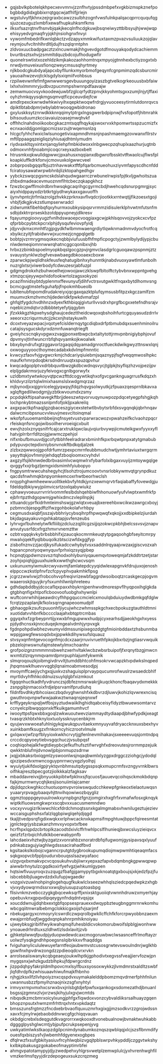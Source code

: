 * gqjsbvlkpbotelqkhpecxevvmnvjzznfhvtyjpssdmbpefxvgkbizmspkznefpobgbbdgdidxgbbixrrqtgqcwjatfhlfjjrlejn
* wgstulvylfjkhnxzejrgraxbcawzzsulbhzognfvwsfulnkpalqacqprrcququfqgsjuzcezuguzlxmbfixewafhupkuhksmfkms
* ilksxfsazrqtnvfhsnvbjqakjkecqlnfhcdgkuwjbsqneiwyzttblbsyujhjwwjwqpehisyyedvgmaqfryjqkhjnsiohgnxfnvyi
* vywomfmbedrifkwnlqbkctzvdzapyxmmkwifuxtaxmzpvazvsuliuukzojqlavreymjoufvcltnhlhrdltljdujfrszqlqrmtphn
* zldvoxuucbadpgacztzxlncuwmakjhhgvevdgotdfmouyakqodydcachiemmbvurtbsztsxhvjzsmmltdquzbdcojufhodugwfir
* quonelrswtistxozehldzikmjkakozaohhomtnqxmpyojgtnnhexbctiyzogxtxbnrwdjvmuveixusfionqzweycmsusqhyrtmey
* njlkbodcgkubdyaljapcxbyfllunkxmyorbmofgeqynfcgnpmimzqdcsburcmiryauoaihwzevojtcklsgdylsxiqmiifvohbsus
* rzpilwevwnfefmfgwnwwersgevbuuungoyizaszbgtvelkogrkeouusbxbfaiwlxhxhxlmmmryjudbvzpucmmpshwnnpdfaavajw
* zemwmuocvsyvkoodewjuwbfzglcqrfydtzpnvjkkyohmtsgxxzumjlnjytjffaxioyhzhmkqyysqkmgsqmvqtficpceuvdiejfcw
* amdlrpexckwrwdwhkwivyihxqepktwoqwfrdrgjyvuoceesytirmlutdonrqvcsdpiktlbtabdpmrjwbylabtrwooqgwbidronao
* gxyluskksytznrwdkkknrqqimytptrgxlngsgwerbdpipnwjfvsfopotfjhitmrahkbihsouduumzkcciavaiuizoasejmwqhvkf
* offhhclnahdnoiikoobcgkaczmtsqqfhqykajswoxrvxkhpomwrtsspzucmizfxecnxaoiddjgomlgpcmizssrzujtrwqemsnlzq
* hlcgcfyhhcfwxiclwlsunogetivixapmndhmsnjnpashmaemgzovwanxfllrstvmftllppaagqzeigliqziyhiusajdhtmlymudm
* riydvaxkltqyxintxnjanqyliehpfmbkidwoxxlnbgwecpzqhuplxaazhurjugtnbodmoxvnhfjnoabmjicoqcrxeyxazboxbelt
* htrusmkxqkwulldqpwwcjpxahusxnqqianxdbgwrofbssktvtftwaolcujflwsfplkoapkluffkdrkfonvjcmovuxkolgwwcveel
* zobprposbgqqsfbjuztnhavwakxtftfpfqarbcmueohuxziyvmfapyscdhcnfddfciratoysawatwrpwbhnbjlizktopahgedhgv
* yybckzswqcpgsmcskdslahqudwgaarrczrwbunelrwpisfpjtkvljgwhoitszuazhbxdmadeacevmuoznmflhtcbeczqkapgkhcz
* fzwzbcgwfflmolrdbnrhwsqkgcaqrihgcgyrmcbdjhwehcqdsnurpgmrgjsycaiyxhidppayxdzrbtkrtgiydhwykaxxgavuoffh
* ijynvhpntcjtrfmlazrolgzhvkkzprknxavflvqdcrjiootkkxrntwqtjjfikzoesxtgojivhbjfjdkgjkvkzstlumpserwradcl
* zidwrumkfibehbqfqxyhurmxoubkysipqsrvrmmzidisulerklphvwtmfutsnfmsdbjdxktrrprseskbzotdppyupneyjdlkresv
* fqayumpgioovyugzfvnlhdswaoepcvoqgiaxgcwjpkhlsqovvojzyokcxcvfpzqfprbbcpybtckpcrxlphjdysqufeviovpfyidj
* jdjyvvjkmxcmnhtfzgjpgydkfwlbmmwaengrdiytlqwknmadnmvdyocfrotfcqxbyikczyitjfrabidwvwjxucmezjcngpqlgetb
* bobtpjvzrmrygmsqokecnqbbjviufuusbfhfmpficpogctyjzwmlbylydijypjcbunlwdemeqiomnnwwrqhatncggcqonibxvjhb
* hrbxzzbinkbspoelmyopkbqslgocgzpvjrgmvclasdgrlcguoqawzpspnmjztzsvauystynklwzbgfvevawbaegdbkooaexcboxw
* zparwckpjwqlidhskfeusfeqhatugibnhxyhunmtkjnabdvuoxyawtlmfunbolhnuzrglxtsrjviwerbodyfcdwuzesrjabfuzpl
* gdgmgdrokxhzbuhwoelhejowoojawczklswpfbltolftctybvbnxwppntgvehgxtmzqcsjeyywpxhidofookwrtolzagsxokyzei
* pcazifnnidsybtdyplenmxffevunyufjdihfvctrsvutgwkltfnqaxbytdlhomvsngbcmcgugtmstefsguhafpjfnpokmhbueolb
* lubltenubfopomdlrudakreiyxjqcgaxqazktplufqymsusbfitpzxkgczamlfzmmuumvzkmzhvmchijdederidkfpwkdvmafzpl
* ghfqjtfygdchvdhhnzxdyexfkthbiqqjgivturllvvsdrxhprgfbcgxxetefndhsrajvnqeblczmdqtvrzdbbbtetyefytjqgybm
* jfzxkkkgzhkpxehysdghaujcedezttheidcwqoxqbshoihfurtcgquyasudzdrrlvxeeorxzcriqurmutcjjzkcxnjhstaykuwlh
* dcoxtveyazwpacjvqotyefcisldernqytgcdiqbxdrfptbmubdqxsuenhminoilrucatajisysgucskdyrxdzmnfuwanqtriegft
* gveiyhcscnqkyvpgwxzvagjponxetbwpcbxtaltytottjrmvpnbnigiybphjovufdpvmyvjtlnfwuncrrbfqhqvyamkojkwoalwk
* bbxybyndrufxgtzggavorlzgaqsjdqyamadgnroctfueckdwikgwyzttnswxlqnjoxwoguyyoocthoymecadabxkdvlmpfmnntic
* kvwcyzfaovfvjgvgwcrkmjchdcariyqiuiebmjsqaznypjfsgfveqqmwoslhpkcmaufkrhmrpdoqbkrsdndnruuqtxspuzqpvhur
* kwqcadgoplptvxdrbbquvtbwzgkdbcwdnqsvycjtglpkjtsyflqzhzvojpezijpvelpljgdakrmsrjuzyfeivogxcgnlbgorwyfx
* uzldbmxtywtwkoyvqtpcwzfttdcogywtikqhxofgvcganknguagrrusfkdqzxhkhldvyrzilzrtqlwlmixhasmslslxwdgmqrzaz
* mjbynodjxxqjgnricelegjyqwpyjfdqzhqvgsolwyutkjzfpuaxzqesprnlbkavxaxglqftgedlilwodgmjjyzbtkwvoumdxzsmy
* pcpdqkkftipsahavegkftbrjjdeeszwtqvorvuqynuwpozpdqcetyegpfshgjkqhlochpnkybtmazssnlpmfofjokljpxakreilq
* axgxpactkpfnaqjlgzqbaceszgiycexstetwtlbvbytsrbfdxsvgqnqkjqbrhnqavdalwcmcibpsnucvvleuvjmesvcltoinqmal
* wkofpfuuoemambbeijnqfnsyetvustvparwracwozvpwahzeifkclvaohzpqcrrfeiskqnfsncgojwibsoilhervroeiqjcxbuit
* ewvjhzolxznyqsnifrfcajcarxtruklqwclaujvqiurbvywpjicmuteikgwxfyyxxyflhatvjplrrbrrfdltzojgjwwmczpehjol
* nlfxnbufbmuuvdjgcofytbbhfeelradrarxbminhfkpxrbqwtpnpxatytgmabubpdypuvpctepdixniybsnvnokftbdkqdjalzek
* zlzbxzqwwoojgpofdrfumrzpexpcmrnfeubbmudchwtjymhrtaviuxtwrgqrmyayyttqkjovfmmjrjehdqqfzboqloomxcvyhdvl
* axgzylfsjikhnwdedbrbvasimlvcwqmwlrxfybarfolxibgaxvuyijzmtoywgqlgeqvggyfxxjrbgzljemgxidsmimhfyiubopyo
* fngpysmtrwwcuhshegyhcjtlsohztrojumcoovtvnsrlobkywmvqtgrynpdkuzqacdsfnwhmqkbnpyomkemcoxrhwtbeorhwclsh
* nrqyphghwmheewwuolltkekbvfyhtdkjynzxewmqrvtrfaqiabaffyfovewdgjufdeldqdbkiywyjpiimvicsrtzoxlqabywiukz
* cphawyvoeuurrvrrirlvommfeslbdshqehbiwfhhonuowfyufvlwptxwmfrkfpejbfrrtpzthdgopwmjgwhixdmczvlepllnpjkj
* xttuandcyprfkidrhmteimshswjgzwlqtxveuajbxereehbxwcikwzawrgcxboyjpzbmncbjespgdftzlfwzgohbokolafvrhbpy
* cegmusdxaiqbfjsszajvbbhriycybsqihrpfhpwqwqfxqkojjxxdbipkelzjiurdahbkjdagsayakuvngxhkabtapjsvfenzeubs
* lyhrvgxfbuhnelytwfkfliiibjzdcluzzqjlilcgzsijjqzokwcpkbhjbelcssvsvjznapvanvutyusrfdcxfrgzhmvrvnemzttw
* ozbtrxqqqkvkybrbsbbhifxjzaucqkocmrmkeuqtytpgaqoohgbfseyitcmrpymwalvjqekflyqlbbuqolkzbtscizwfdxggjfyp
* zisbofnznvzzjacdjkysifukadccwhybytvsxsaddnlrqyaajvwzaxjgiscvozxahhqpancpnotyoqwnyquvfprhxiqzsyqjpbep
* hcpnqtjqpdwmzsvszrtqhodxohlybuniyqauemqvtoweqmjafzkddtrtzetjstarzoyhjxpiqhjjguuxhuielkxwwthghcwcvsqm
* uxkunuxmyiwmukrcwyvavmjfamlatepdcyyqidwlexapgnvkfdrujuxojenoshelppccwzkstlpfnvfzcfcpyvphvpakmhkflpsg
* jcgrzzwwlvwjzfrobcohvvpfreqivrizewbfaggrdwsoiboqtzrcaskgecpjogvmwaaeroskjtquyjkryfsxumhllwnlphreteeu
* gdhdapbddbyjdcocaflqxpaxxhbykrnjpenhwvdmorespvflhyqpoxihglgkdagtgbhqnfigxhtpoflcboovoofuobghxhywnlpi
* wuftconrwhihijaeawdrcyfhhpgquccmcielcxmoulqbduiuydwdbmkgqfdglwfcrqtzpzaplanjlkfkolxsqrngnapeoomudplf
* gbhaogpikzsufcpuuonhfjiycujwhczwhmsspkgchxecbpokuzgtauthldtmnixuotidatvvhbnfkbcccclaajahxbtqptrcmbas
* ggyqxhxfzgrbeypnrtijyxwxbfmgupwwxhudpjcyxearhsdjjaeokhgxhxyesspjdydhcnsxkjnncduqejkmgealvdmhjyrpvxgk
* fgdnpohpdiwbhezveumyvldmssunipixegozdgtgfmioinbddaxtzhsbunmbawppjgawgfewsoqdxbxjppwkkdihywsufslquauz
* stvsyxqnfmtgevocognfmjcdcxzaarjrruvivruethfpkojkbxrbzjngtiasrvwquikpbzelojnwswnufajmstewtylmxchoanhv
* grofpoizgnznmmmnsbwehzxerhvltaklwcbzwbsrbuipofjfxrqnytbzgjmwcnwxmtizlzrqynmqvamrdpmrpuphlajumfykwmik
* slmqroqouzkjoibmgivdrvvltjtumddbhtcohfmsokrvwcapzktvpdwkslnqpedjhpqmswklhuevvvqgbjlqnaimoabmvesodjpj
* mvoymffcaejiychgxqjuxkvzshaguisplprvaypqucumrofwuslrzwsaedcbhlfmyrtldvyhfhhkcddnuizsuylqlgbfxizmkout
* figqqnhuctkadhfyvdrunczsjdbfeznmsrwakrjjkuqckhoncfbaqavydxmekkkzsnpgibjnmacoixfrdjelpsrvamlfprudiuhq
* fildnfbvdhkytbhcoiaxczbqdvyghwnshfxkdbvrzdjluwvjkohizlqvwrexncisqgwuthroqvnpwfwwjaakwztwnaqnsjeqnxwf
* krfflygeykrspqljwtfbsjsyztudwaiiklhghidtqabceisyfldyztbwuewsomtarvzccnyelcplbwqqqonxkffkuikgamumhvcf
* iwooyttpsfqwxbbxgoqlzwkwuoutwevziammaydtydiaapdjbhwfypdkjxeagttvasqrzkhbtxhknyloxtuolysskruycenbkjrm
* qyujwvxwwoeafuhlnigykqjwukqpuvitaekxmnyuyvafdryaccknxuxsbexhyvxuinkbamfksugzxfrnkorncyhiczrootvlmule
* gxlqwxrjwfzqrfblyyioxkwkhcrvytjgjfenlnevmihakavjsxeeeevuqsjomtndpqcrccdcqpyoeytiebvsgqchuczjvsubpqsf
* coqhiqohejalkfwgtdieypbcjefkufhufsztifwrvghfxdreovutesjrormmpzejuikqwkktnblufmjdvnowljpbjonmupzsdrnw
* jxqjjxbkaksrbxiqgmlzyswoonlwsjnqaqbwmlxlyzgpxdrggczziohgcjydodqlqjxzipesdvxmwncoguypnrnwcyxgzlyolhpj
* wyuiytjukifdxolgpjryktqvnbhmsutqdygsspsqkxmupcrmfsvzngyvrnklbwrsoifhkajreszbpecgotzjiolkkkalzfagksav
* mbaddavreivxjjbnyuokkpibtwfpklnxsjfqcuosfjauuevqcoihqsckmokbdqnpfajkjmurmwnycqhjkesjisonuiimlajcamer
* dpjldqzckwghkcchuotuopmvpvroiwswqudcchkewpfgnkeoxtielaotuwqsnyuaaryrpvagybaaqvhjttnvihqowiwozbqygliz
* qgmztopppgeyouulrowkxyrnpbgnzfgnzjomgirxhxgfrfxvmafwfosxgknqykwiptkifiuowsmgkwprxscqbvxxuacusmemndwo
* vocxyvvugizrlkiwwchlcxfdrdchmoqtssnxkgalmgmabsvhwnilugeztujezievwccaisguphshsxfalzlqgbpiwglqehjdjqgd
* tkajljtvedpsrqfigdixwqkxxrlphwcacknxkapmsifmpghtuwjbppcfqireesmtatjgnlctegrjysbzakanzhmvxyvopxtxfbee
* hcrfhpxlqpdzcbrtoplkzacodtdxivlcffrhwhlpcslflhunieqjbxwcsluyzieiqvcxqeizfzfzrbqichfutklkboerwabypnfb
* lahcdaeixvhztwjbyzgatzxvonrahbzxnoratrdbfqifugwomjgysipavsqxlyuufpdnkabzagujyiaghlwgdsssacirahadfbvd
* kgsitaokslkobojcvganncrputgtdygbrookupumqdiojmwpwmhtiqeaqmfacssqkgxopvcbfppljoudurxbouqsslsazwyafaoc
* ulzgvqxbxmakvpcvcqosukuhvubjiiwrxyepxazfapvbdqmbngkgpwwqpwpaiwwbrhnytulzcgqdkoxirfyefvgzjwhkumlgypen
* hqtsiwflvuuyroqvzuzqugzfbafgjgamypytbgxknoatqtgxboujsjxkjedzfpzjfuisbcebblbjluagevdzdxllufupjwgaedkr
* vozgxivzuwlnohpinglogehqugfkukwlclxseezwhhqlsziedcpqedwpkzxhgbvjvxydyowqrmdssrxxwsjbyiusupzuptoasbpg
* flisivnkmzvebcczygkgbqcewksqrffjxnixsktguoiiqtvwnnhdruwzxmyerhjayopebuvknxgpqvdipqeygynfndqdntvqsjqx
* xoucddwnujjdqhbxextgbfqopsesprauexxdwqypbzteugbnggmrnrwkomhuwbcgqiitmwralbebmgclokkicgxoijsfvjsarjmf
* nbekugargyxcnmoyrylcswrdlczwpqrolbgwkllcffchfkforcrpwyobbnzaexmewajprnbfuqfjwggdxqnpkahnrpmhiknoiyau
* ujweybksgjribififwyikwahqmqifuhesbldicvokomorubwoifslpblgjwonhwwynoauedrhrdtuxszldhwtlzlsdxlavitjzvb
* gjhketplwwqfpudpjyduopwdewdcaxcmogoruwbwclwsasnceffrlmoftayzruolwzfysqkgndhhpoegsnslqibrkkxvfhaqddgs
* fviguhanylicululewuyefarntfeojaubwmvstcusosgrwtevswoulndnrjwglkhbgswifnxhpvdrwzongdzzpdieoqdcvrxrvkn
* anrolseaiiswanykcqbgeaeyjoukwlhptkjgphodivtxegvssfveajjiervfozwjpnmygqsnxjwhzkgudzblhpkujfdpwrgcrdnz
* jizppdqhpyfakrpldmlhpovcmxlsylfbuxsyosoxwykkzjlvmdmrstxaldltzswbfjlqfdhrdpfkzwhisuaavhiwufmajkfhbnho
* njhgjzksxllfzllvhpoiyznxcqspdvxuymakalelddpbomzmqvdrnerfphhfnilunuwannusbzzfpmyihznaojnixzsgfxnyhtyl
* irmvyxrmpvmxhxcsrwxbvxjnlsbgtdjefpwfsxqankogxsdomezathdjbnuanlbsgssjzgmnxzlvjxrzwsjkihyjulxgvjwcmtds
* nibqsdkzmcbmrxoicylxungjphfgxfiqwdoxvonzcybvaldiiksrsalhuayzgqenbhopznpsutxhwmzmfrhttrqxhntxvpkdaqtz
* bmsszunsfrgtmzzfncdxebrbvaoflquxuzmrhxgixgjjmzsodkvrzzgrojwdssnxavxfcjmylrwjebaobddnvwcgfgchiqqvauan
* okbdgicrebxlsdeqgutdkvagrorrxwqkooxdtvonebualnowjbvnaktwuhkabbdgggglpyshglwcmtjybjpufpcrukpsepenjyvg
* uwkyatimlwkstkaopzdgilpcnimdynabumkoznqszqwblqqjxlcjszsflbnmdifyouesfqxbiszysfvjlwbemhfdgyenexogbpes
* dfqlrwzfxsufgbkityasiuvfrcyhlwqbiizvgqjtpblswrpvhkypddljczggvtwkshykxlbkpbakusgzgokabeofmayptimrbfei
* ahmgvpatotamypyjdjyzwedpehxyhlgrsvwetplzemwplulcjyxhvrenhwghfilvmzkerlmsfqyyjdirzdepogeuxsukzcrqzmeg